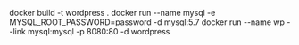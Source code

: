 docker build -t wordpress .
docker run --name mysql -e MYSQL_ROOT_PASSWORD=password -d mysql:5.7
docker run --name wp --link mysql:mysql -p 8080:80 -d wordpress

